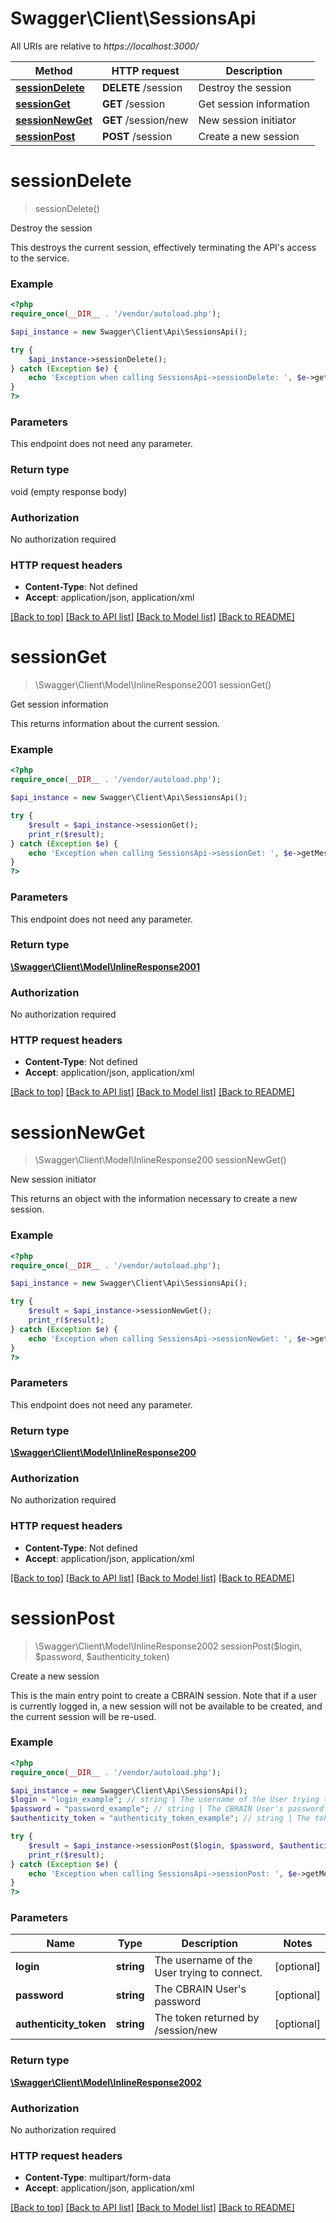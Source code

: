 # Swagger\Client\SessionsApi

All URIs are relative to *https://localhost:3000/*

Method | HTTP request | Description
------------- | ------------- | -------------
[**sessionDelete**](SessionsApi.md#sessionDelete) | **DELETE** /session | Destroy the session
[**sessionGet**](SessionsApi.md#sessionGet) | **GET** /session | Get session information
[**sessionNewGet**](SessionsApi.md#sessionNewGet) | **GET** /session/new | New session initiator
[**sessionPost**](SessionsApi.md#sessionPost) | **POST** /session | Create a new session


# **sessionDelete**
> sessionDelete()

Destroy the session

This destroys the current session, effectively terminating the API's access to the service.

### Example
```php
<?php
require_once(__DIR__ . '/vendor/autoload.php');

$api_instance = new Swagger\Client\Api\SessionsApi();

try {
    $api_instance->sessionDelete();
} catch (Exception $e) {
    echo 'Exception when calling SessionsApi->sessionDelete: ', $e->getMessage(), PHP_EOL;
}
?>
```

### Parameters
This endpoint does not need any parameter.

### Return type

void (empty response body)

### Authorization

No authorization required

### HTTP request headers

 - **Content-Type**: Not defined
 - **Accept**: application/json, application/xml

[[Back to top]](#) [[Back to API list]](../../README.md#documentation-for-api-endpoints) [[Back to Model list]](../../README.md#documentation-for-models) [[Back to README]](../../README.md)

# **sessionGet**
> \Swagger\Client\Model\InlineResponse2001 sessionGet()

Get session information

This returns information about the current session.

### Example
```php
<?php
require_once(__DIR__ . '/vendor/autoload.php');

$api_instance = new Swagger\Client\Api\SessionsApi();

try {
    $result = $api_instance->sessionGet();
    print_r($result);
} catch (Exception $e) {
    echo 'Exception when calling SessionsApi->sessionGet: ', $e->getMessage(), PHP_EOL;
}
?>
```

### Parameters
This endpoint does not need any parameter.

### Return type

[**\Swagger\Client\Model\InlineResponse2001**](../Model/InlineResponse2001.md)

### Authorization

No authorization required

### HTTP request headers

 - **Content-Type**: Not defined
 - **Accept**: application/json, application/xml

[[Back to top]](#) [[Back to API list]](../../README.md#documentation-for-api-endpoints) [[Back to Model list]](../../README.md#documentation-for-models) [[Back to README]](../../README.md)

# **sessionNewGet**
> \Swagger\Client\Model\InlineResponse200 sessionNewGet()

New session initiator

This returns an object with the information necessary to create a new session.

### Example
```php
<?php
require_once(__DIR__ . '/vendor/autoload.php');

$api_instance = new Swagger\Client\Api\SessionsApi();

try {
    $result = $api_instance->sessionNewGet();
    print_r($result);
} catch (Exception $e) {
    echo 'Exception when calling SessionsApi->sessionNewGet: ', $e->getMessage(), PHP_EOL;
}
?>
```

### Parameters
This endpoint does not need any parameter.

### Return type

[**\Swagger\Client\Model\InlineResponse200**](../Model/InlineResponse200.md)

### Authorization

No authorization required

### HTTP request headers

 - **Content-Type**: Not defined
 - **Accept**: application/json, application/xml

[[Back to top]](#) [[Back to API list]](../../README.md#documentation-for-api-endpoints) [[Back to Model list]](../../README.md#documentation-for-models) [[Back to README]](../../README.md)

# **sessionPost**
> \Swagger\Client\Model\InlineResponse2002 sessionPost($login, $password, $authenticity_token)

Create a new session

This is the main entry point to create a CBRAIN session. Note that if a user is currently logged in, a new session will not be available to be created, and the current session will be re-used.

### Example
```php
<?php
require_once(__DIR__ . '/vendor/autoload.php');

$api_instance = new Swagger\Client\Api\SessionsApi();
$login = "login_example"; // string | The username of the User trying to connect.
$password = "password_example"; // string | The CBRAIN User's password
$authenticity_token = "authenticity_token_example"; // string | The token returned by /session/new

try {
    $result = $api_instance->sessionPost($login, $password, $authenticity_token);
    print_r($result);
} catch (Exception $e) {
    echo 'Exception when calling SessionsApi->sessionPost: ', $e->getMessage(), PHP_EOL;
}
?>
```

### Parameters

Name | Type | Description  | Notes
------------- | ------------- | ------------- | -------------
 **login** | **string**| The username of the User trying to connect. | [optional]
 **password** | **string**| The CBRAIN User&#39;s password | [optional]
 **authenticity_token** | **string**| The token returned by /session/new | [optional]

### Return type

[**\Swagger\Client\Model\InlineResponse2002**](../Model/InlineResponse2002.md)

### Authorization

No authorization required

### HTTP request headers

 - **Content-Type**: multipart/form-data
 - **Accept**: application/json, application/xml

[[Back to top]](#) [[Back to API list]](../../README.md#documentation-for-api-endpoints) [[Back to Model list]](../../README.md#documentation-for-models) [[Back to README]](../../README.md)

